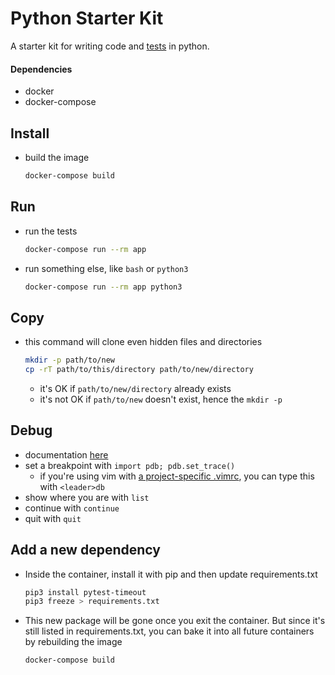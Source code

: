# Python Starter Kit

A starter kit for writing code and [tests](https://docs.python.org/3/library/unittest.html) in python.

#### Dependencies
* docker
* docker-compose

## Install
* build the image
  ```sh
  docker-compose build
  ```

## Run
* run the tests
  ```sh
  docker-compose run --rm app
  ```
* run something else, like `bash` or `python3`
  ```sh
  docker-compose run --rm app python3
  ```

## Copy
* this command will clone even hidden files and directories
  ```sh
  mkdir -p path/to/new
  cp -rT path/to/this/directory path/to/new/directory
  ```
  * it's OK if `path/to/new/directory` already exists
  * it's not OK if `path/to/new` doesn't exist, hence the `mkdir -p`

## Debug
* documentation [here](https://docs.python.org/3/library/pdb.html)
* set a breakpoint with `import pdb; pdb.set_trace()`
  * if you're using vim with [a project-specific .vimrc](https://andrew.stwrt.ca/posts/project-specific-vimrc/), you can type this with `<leader>db`
* show where you are with `list`
* continue with `continue`
* quit with `quit`

## Add a new dependency
* Inside the container, install it with pip and then update requirements.txt
  ```sh
  pip3 install pytest-timeout
  pip3 freeze > requirements.txt
  ```
* This new package will be gone once you exit the container. But since it's still listed in requirements.txt, you can bake it into all future containers by rebuilding the image
  ```sh
  docker-compose build
  ```
